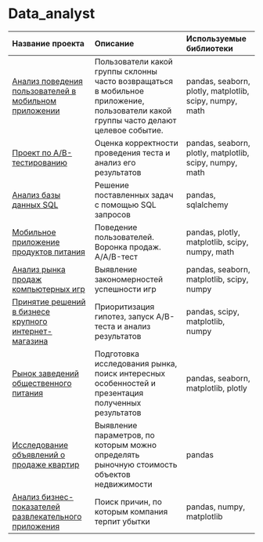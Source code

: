 # Data_analyst
| Название проекта | Описание | Используемые библиотеки |
| :-------------------- | :--------------------- | :--------------------------- |
| [Анализ поведения пользователей в мобильном приложении](https://github.com/IlyaL8/Data_analyst/tree/main/Mobile%20application) | Пользователи какой группы склонны часто возвращаться в мобильное приложение, пользователи какой группы часто делают целевое событие. | pandas, seaborn, plotly, matplotlib, scipy, numpy, math |
| [Проект по А/B-тестированию](https://github.com/IlyaL8/Data_analyst/tree/main/Mobile%20application) | Оценка корректности проведения теста и анализ его результатов | pandas, seaborn, plotly, matplotlib, scipy, numpy, math |
| [Анализ базы данных SQL](https://github.com/IlyaL8/Data_analyst/tree/main/Books%20SQL) | Решение поставленных задач с помощью SQL запросов  | pandas, sqlalchemy |
| [Мобильное приложение продуктов питания](https://github.com/IlyaL8/Data_analyst/tree/main/Food%20products) | Поведение пользователей. Воронка продаж. A/A/B-тест | pandas, plotly, matplotlib, scipy, numpy, math |
| [Анализ рынка продаж компьютерных игр](https://github.com/IlyaL8/Data_analyst/tree/main/Video%20games) | Выявление закономерностей успешности игр | pandas, seaborn, matplotlib, scipy, numpy |
| [Принятие решений в бизнесе крупного интернет-магазина](https://github.com/IlyaL8/Data_analyst/tree/main/Online%20store) | Приоритизация гипотез, запуск A/B-теста и анализ результатов | pandas, scipy, matplotlib, numpy |
| [Рынок заведений общественного питания](https://github.com/IlyaL8/Data_analyst/tree/main/Catering%20establishments) | Подготовка исследования рынка, поиск интересных особенностей и презентация полученных результатов | pandas, seaborn, matplotlib, plotly |
| [Исследование объявлений о продаже квартир](https://github.com/IlyaL8/Data_analyst/tree/main/Apartments%20for%20sale) | Выявление параметров, по которым можно определять рыночную стоимость объектов недвижимости | pandas |
| [Анализ бизнес-показателей развлекательного приложения](https://github.com/IlyaL8/Data_analyst/tree/main/Entertainment%20app) | Поиск причин, по которым компания терпит убытки | pandas, numpy, matplotlib |
